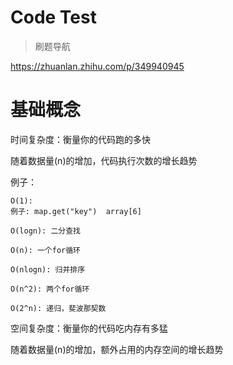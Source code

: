 # Code Test

> 刷题导航

https://zhuanlan.zhihu.com/p/349940945


# 基础概念

时间复杂度：衡量你的代码跑的多快

随着数据量(n)的增加，代码执行次数的增长趋势

例子：

```
O(1):
例子: map.get("key")  array[6]

O(logn): 二分查找

O(n): 一个for循环

O(nlogn): 归并排序

O(n^2): 两个for循环

O(2^n): 递归，斐波那契数
```


空间复杂度：衡量你的代码吃内存有多猛

随着数据量(n)的增加，额外占用的内存空间的增长趋势